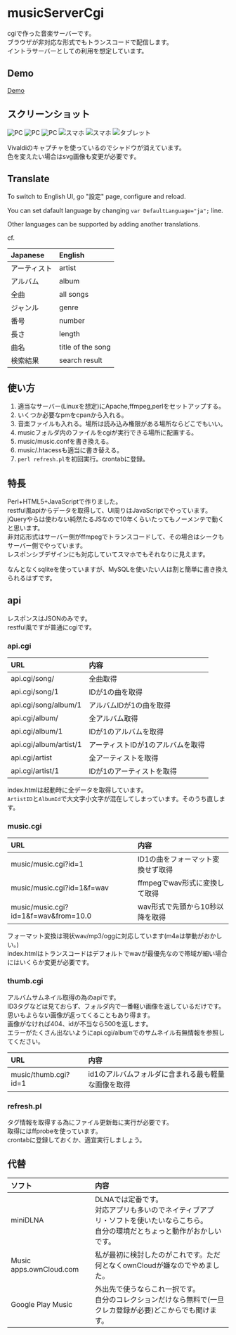 # musicServerCgi
cgiで作った音楽サーバーです。  
ブラウザが非対応な形式でもトランスコードで配信します。  
イントラサーバーとしての利用を想定しています。

## Demo
[Demo](https://kurema.github.io/musicServerCgi/)

## スクリーンショット
![PC](screenshot/pc07.png)
![PC](screenshot/pc10.png)
![PC](screenshot/pc03.png)
![スマホ](screenshot/ip01.png)
![スマホ](screenshot/ip02.png)
![タブレット](screenshot/tb03.png)

Vivaldiのキャプチャを使っているのでシャドウが消えています。  
色を変えたい場合はsvg画像も変更が必要です。

## Translate
To switch to English UI,  go "設定" page, configure and reload.

You can set dafault language by changing ``var DefaultLanguage="ja";`` line.

Other languages can be supported by adding another translations.

cf.

| Japanese | English |
|:---------|:--------|
|アーティスト|artist|
|アルバム|album|
|全曲|all songs|
|ジャンル|genre|
|番号|number|
|長さ|length|
|曲名|title of the song|
|検索結果|search result|

## 使い方
1. 適当なサーバー(Linuxを想定)にApache,ffmpeg,perlをセットアップする。
2. いくつか必要なpmをcpanから入れる。
3. 音楽ファイルも入れる。場所は読み込み権限がある場所ならどこでもいい。
4. musicフォルダ内のファイルをcgiが実行できる場所に配置する。
5. music/music.confを書き換える。
6. music/.htacessも適当に書き替える。
7. ``perl refresh.pl``を初回実行。crontabに登録。

## 特長
Perl+HTML5+JavaScriptで作りました。  
restful風apiからデータを取得して、UI周りはJavaScriptでやっています。  
jQueryやらは使わない純然たるJSなので10年くらいたってもノーメンテで動くと思います。  
非対応形式はサーバー側がffmpegでトランスコードして、その場合はシークもサーバー側でやっています。  
レスポンシブデザインにも対応していてスマホでもそれなりに見えます。

なんとなくsqliteを使っていますが、MySQLを使いたい人は割と簡単に書き換えられるはずです。

## api
レスポンスはJSONのみです。  
restful風ですが普通にcgiです。

### api.cgi

| URL | 内容 |
|:----|:-----|
|api.cgi/song/|全曲取得|
|api.cgi/song/1|IDが1の曲を取得|
|api.cgi/song/album/1|アルバムIDが1の曲を取得|
|api.cgi/album/|全アルバム取得|
|api.cgi/album/1|IDが1のアルバムを取得|
|api.cgi/album/artist/1|アーティストIDが1のアルバムを取得|
|api.cgi/artist|全アーティストを取得|
|api.cgi/artist/1|IDが1のアーティストを取得|

index.htmlは起動時に全データを取得しています。  
``ArtistID``と``AlbumId``で大文字小文字が混在してしまっています。そのうち直します。

### music.cgi

| URL | 内容 |
|:----|:-----|
|music/music.cgi?id=1|ID1の曲をフォーマット変換せず取得|
|music/music.cgi?id=1&f=wav|ffmpegでwav形式に変換して取得|
|music/music.cgi?id=1&f=wav&from=10.0|wav形式で先頭から10秒以降を取得|

フォーマット変換は現状wav/mp3/oggに対応しています(m4aは挙動がおかしい。)  
index.htmlはトランスコードはデフォルトでwavが最優先なので帯域が細い場合にはいくらか変更が必要です。

### thumb.cgi
アルバムサムネイル取得の為のapiです。  
ID3タグなどは見ておらず、フォルダ内で一番軽い画像を返しているだけです。  
思いもよらない画像が返ってくることもあり得ます。  
画像がなければ404、idが不当なら500を返します。  
エラーがたくさん出ないようにapi.cgi/albumでのサムネイル有無情報を参照してください。

| URL | 内容 |
|:----|:-----|
|music/thumb.cgi?id=1|id1のアルバムフォルダに含まれる最も軽量な画像を取得|

### refresh.pl
タグ情報を取得する為にファイル更新毎に実行が必要です。  
取得にはffprobeを使っています。  
crontabに登録しておくか、適宜実行しましょう。

## 代替
| ソフト | 内容|
|:--|:--|
|miniDLNA|DLNAでは定番です。<br />対応アプリも多いのでネイティブアプリ・ソフトを使いたいならこちら。<br/>自分の環境だとちょっと動作がおかしいです。|
|Music apps.ownCloud.com|私が最初に検討したのがこれです。ただ何となくownCloudが嫌なのでやめました。|
|Google Play Music|外出先で使うならこれ一択です。<br />自分のコレクションだけなら無料で(一旦クレカ登録が必要)どこからでも聞けます。|
